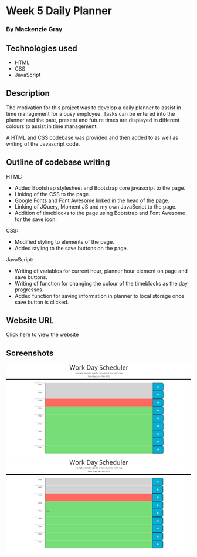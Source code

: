 # Week 5 Daily Planner

### By Mackenzie Gray 

## Technologies used

- HTML
- CSS
- JavaScript

## Description

The motivation for this project was to develop a daily planner to assist in time management for a busy employee. Tasks can be entered into the planner and the past, present and future times are displayed in different colours to assist in time management. 

A HTML and CSS codebase was provided and then added to as well as writing of the Javascript code. 

## Outline of codebase writing 

HTML:
- Added Bootstrap stylesheet and Bootstrap core javascript to the page.
- Linking of the CSS to the page.
- Google Fonts and Font Awesome linked in the head of the page. 
- Linking of JQuery, Moment JS and my own JavaScript to the page.
- Addition of timeblocks to the page using Bootstrap and Font Awesome for the save icon. 

CSS:
- Modified styling to elements of the page.
- Added styling to the save buttons on the page. 

JavaScript:
- Writing of variables for current hour, planner hour element on page and save buttons. 
- Writing of function for changing the colour of the timeblocks as the day progresses. 
- Added function for saving information in planner to local storage once save button is clicked.

## Website URL
[Click here to view the website](https://mdkgray.github.io/Week5_Daily_Planner/)

## Screenshots
![Screenshot-1](./Assets/Screenshots/Daily_Planner_1.PNG)
![Screenshot-2](./Assets/Screenshots/Daily_Planner_2.PNG)